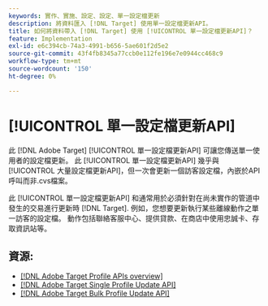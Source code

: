 ```yaml
---
keywords: 實作、實施、設定、設定、單一設定檔更新
description: 將資料匯入 [!DNL Target] 使用單一設定檔更新API。
title: 如何將資料帶入 [!DNL Target] 使用 [!UICONTROL 單一設定檔更新API]？
feature: Implementation
exl-id: e6c394cb-74a3-4991-b656-5ae601f2d5e2
source-git-commit: 43f4fb8345a77ccb0e112fe196e7e0944cc468c9
workflow-type: tm+mt
source-wordcount: '150'
ht-degree: 0%

---
```


# [!UICONTROL 單一設定檔更新API]

此 [!DNL Adobe Target] [!UICONTROL 單一設定檔更新API] 可讓您傳送單一使用者的設定檔更新。 此 [!UICONTROL 單一設定檔更新API] 幾乎與 [!UICONTROL 大量設定檔更新API]，但一次會更新一個訪客設定檔，內嵌於API呼叫而非.cvs檔案。

此 [!UICONTROL 單一設定檔更新API] 和通常用於必須針對在尚未實作的管道中發生的交易進行更新時 [!DNL Target]. 例如，您想要更新執行某些離線動作之單一訪客的設定檔。 動作包括聯絡客服中心、提供貸款、在商店中使用忠誠卡、存取資訊站等。

## 資源:

* [[!DNL Adobe Target Profile APIs overview]](/help/dev/administer/profile-api/profile-api-overview.md)
* [[!DNL Adobe Target Single Profile Update API]](/help/dev/administer/profile-api/profile-single-api.md)
* [[!DNL Adobe Target Bulk Profile Update API]](/help/dev/administer/profile-api/profile-bulk-api.md)
